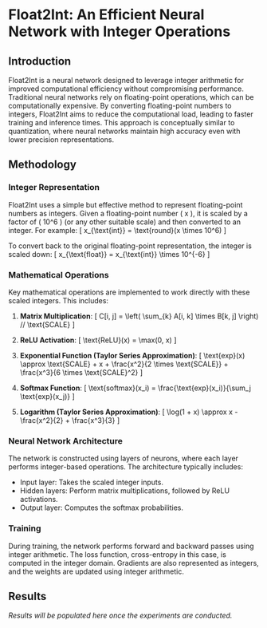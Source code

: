 # Float2Int: An Efficient Neural Network with Integer Operations

## Introduction

Float2Int is a neural network designed to leverage integer arithmetic for improved computational efficiency without compromising performance. Traditional neural networks rely on floating-point operations, which can be computationally expensive. By converting floating-point numbers to integers, Float2Int aims to reduce the computational load, leading to faster training and inference times. This approach is conceptually similar to quantization, where neural networks maintain high accuracy even with lower precision representations.

## Methodology

### Integer Representation

Float2Int uses a simple but effective method to represent floating-point numbers as integers. Given a floating-point number \( x \), it is scaled by a factor of \( 10^6 \) (or any other suitable scale) and then converted to an integer. For example:
\[ x_{\text{int}} = \text{round}(x \times 10^6) \]

To convert back to the original floating-point representation, the integer is scaled down:
\[ x_{\text{float}} = x_{\text{int}} \times 10^{-6} \]

### Mathematical Operations

Key mathematical operations are implemented to work directly with these scaled integers. This includes:

1. **Matrix Multiplication**:
\[ C[i, j] = \left( \sum_{k} A[i, k] \times B[k, j] \right) // \text{SCALE} \]

2. **ReLU Activation**:
\[ \text{ReLU}(x) = \max(0, x) \]

3. **Exponential Function (Taylor Series Approximation)**:
\[ \text{exp}(x) \approx \text{SCALE} + x + \frac{x^2}{2 \times \text{SCALE}} + \frac{x^3}{6 \times \text{SCALE}^2} \]

4. **Softmax Function**:
\[ \text{softmax}(x_i) = \frac{\text{exp}(x_i)}{\sum_j \text{exp}(x_j)} \]

5. **Logarithm (Taylor Series Approximation)**:
\[ \log(1 + x) \approx x - \frac{x^2}{2} + \frac{x^3}{3} \]

### Neural Network Architecture

The network is constructed using layers of neurons, where each layer performs integer-based operations. The architecture typically includes:

- Input layer: Takes the scaled integer inputs.
- Hidden layers: Perform matrix multiplications, followed by ReLU activations.
- Output layer: Computes the softmax probabilities.

### Training

During training, the network performs forward and backward passes using integer arithmetic. The loss function, cross-entropy in this case, is computed in the integer domain. Gradients are also represented as integers, and the weights are updated using integer arithmetic.

## Results

*Results will be populated here once the experiments are conducted.*
